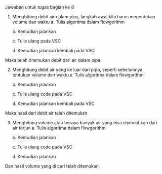 Jawaban untuk tugas bagian ke 8

1. Menghitung debit air dalam pipa, langkah awal kita harus menentukan volume dan waktu
   a. Tulis algoritma dalam flowgorithm

   b. Kemudian jalankan
  
   c. Tulis ulang pada VSC

   d. Kemudian jalankan kembali pada VSC

Maka telah ditemukan debit dari air dalam pipa

2. Menghitung debit air yang ke luar dari pipa, seperti sebelumnya tentukan volume dan waktu
   a. Tulis algoritma dalam flowgorithm

   b. Kemudian jalankan
  
   c. Tulis ulang code pada VSC 

   d. Kemudian jalankan kembali pada VSC
 
Maka hasil dari debit air telah ditemukan

3. Menghitung volume atau berapa banyak air yang bisa dipindahkan dari air terjun
   a. Tulis algoritma dalam flowgorithm
 
   b. Kemudian jalankan
  
   c. Tulis ulang code pada VSC

   d. Kemudian jalankan

Dan hasil volume yang di cari telah ditemukan.
